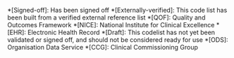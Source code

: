 *[Signed-off]: Has been signed off 
*[Externally-verified]: This code list has been built from a verified external reference list
*[QOF]: Quality and Outcomes Framework
*[NICE]: National Institute for Clinical Excellence
*[EHR]: Electronic Health Record
*[Draft]: This codelist has not yet been validated or signed off, and should not be considered ready for use
*[ODS]: Organisation Data Service
*[CCG]: Clinical Commissioning Group